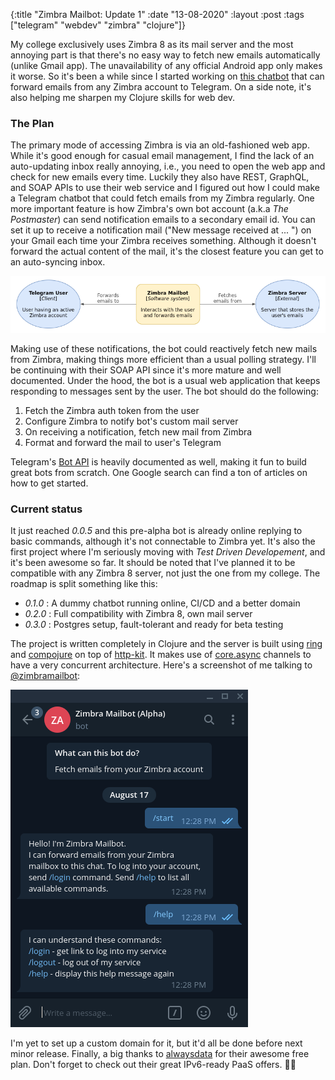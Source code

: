 {:title  "Zimbra Mailbot: Update 1"
 :date   "13-08-2020"
 :layout :post
 :tags   ["telegram" "webdev" "zimbra" "clojure"]}

My college exclusively uses Zimbra 8 as its mail server and the most annoying part is that there's no easy way to fetch new emails automatically (unlike Gmail app). The unavailability of any official Android app only makes it worse. So it's been a while since I started working on [this chatbot](https://github.com/praj-foss/zimbramailbot) that can forward emails from any Zimbra account to Telegram. On a side note, it's also helping me sharpen my Clojure skills for web dev. <!-- more -->

### The Plan

The primary mode of accessing Zimbra is via an old-fashioned web app. While it's good enough for casual email management, I find the lack of an auto-updating inbox really annoying, i.e., you need to open the web app and check for new emails every time. Luckily they also have REST, GraphQL, and SOAP APIs to use their web service and I figured out how I could make a Telegram chatbot that could fetch emails from my Zimbra regularly. One more important feature is how Zimbra's own bot account (a.k.a _The Postmaster_) can send notification emails to a secondary email id. You can set it up to receive a notification mail ("New message received at ... ") on your Gmail each time your Zimbra receives something. Although it doesn't forward the actual content of the mail, it's the closest feature you can get to an auto-syncing inbox. 

![diagram](/img/2020/zmb-1.png)

Making use of these notifications, the bot could reactively fetch new mails from Zimbra, making things more efficient than a usual polling strategy. I'll be continuing with their SOAP API since it's more mature and well documented. Under the hood, the bot is a usual web application that keeps responding to messages sent by the user. The bot should do the following:

1. Fetch the Zimbra auth token from the user
2. Configure Zimbra to notify bot's custom mail server
3. On receiving a notification, fetch new mail from Zimbra
4. Format and forward the mail to user's Telegram

Telegram's [Bot API](https://core.telegram.org/bots/api) is heavily documented as well, making it fun to build great bots from scratch. One Google search can find a ton of articles on how to get started.

### Current status

It just reached _0.0.5_ and this pre-alpha bot is already online replying to basic commands, although it's not connectable to Zimbra yet. It's also the first project where I'm seriously moving with _Test Driven Developement_, and it's been awesome so far. It should be noted that I've planned it to be compatible with any Zimbra 8 server, not just the one from my college. The roadmap is split something like this:

* _0.1.0_ : A dummy chatbot running online, CI/CD and a better domain
* _0.2.0_ : Full compatibility with Zimbra 8, own mail server
* _0.3.0_ : Postgres setup, fault-tolerant and ready for beta testing

The project is written completely in Clojure and the server is built using [ring](https://github.com/ring-clojure/ring) and [compojure](https://github.com/weavejester/compojure) on top of [http-kit](https://github.com/http-kit/http-kit). It makes use of [core.async](https://github.com/clojure/core.async) channels to have a very concurrent architecture. Here's a screenshot of me talking to [@zimbramailbot](https://t.me/zimbramailbot): 

![screenshot](/img/2020/zmb-2.png)

I'm yet to set up a custom domain for it, but it'd all be done before next minor release. Finally, a big thanks to [alwaysdata](https://www.alwaysdata.com/en/) for their awesome free plan. Don't forget to check out their great IPv6-ready PaaS offers. 🚣‍♂️